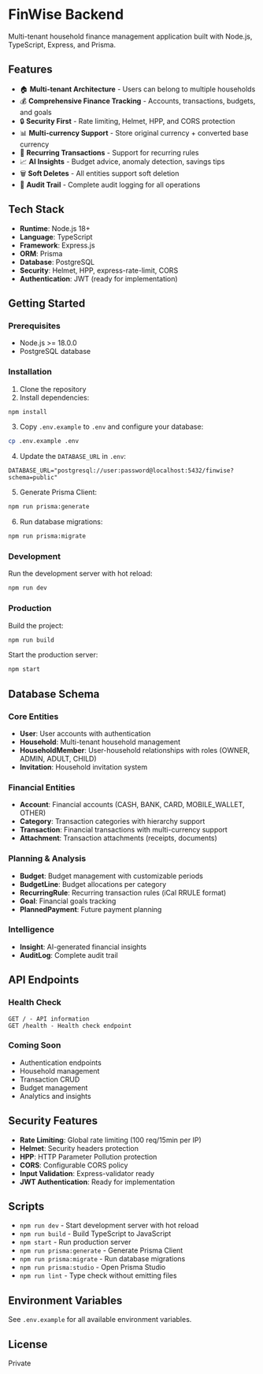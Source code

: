 # FinWise Backend

Multi-tenant household finance management application built with Node.js, TypeScript, Express, and Prisma.

## Features

- 🏠 **Multi-tenant Architecture** - Users can belong to multiple households
- 💰 **Comprehensive Finance Tracking** - Accounts, transactions, budgets, and goals
- 🔒 **Security First** - Rate limiting, Helmet, HPP, and CORS protection
- 📊 **Multi-currency Support** - Store original currency + converted base currency
- 🔄 **Recurring Transactions** - Support for recurring rules
- 📈 **AI Insights** - Budget advice, anomaly detection, savings tips
- 🗑️ **Soft Deletes** - All entities support soft deletion
- 📝 **Audit Trail** - Complete audit logging for all operations

## Tech Stack

- **Runtime**: Node.js 18+
- **Language**: TypeScript
- **Framework**: Express.js
- **ORM**: Prisma
- **Database**: PostgreSQL
- **Security**: Helmet, HPP, express-rate-limit, CORS
- **Authentication**: JWT (ready for implementation)

## Getting Started

### Prerequisites

- Node.js >= 18.0.0
- PostgreSQL database

### Installation

1. Clone the repository
2. Install dependencies:
```bash
npm install
```

3. Copy `.env.example` to `.env` and configure your database:
```bash
cp .env.example .env
```

4. Update the `DATABASE_URL` in `.env`:
```env
DATABASE_URL="postgresql://user:password@localhost:5432/finwise?schema=public"
```

5. Generate Prisma Client:
```bash
npm run prisma:generate
```

6. Run database migrations:
```bash
npm run prisma:migrate
```

### Development

Run the development server with hot reload:
```bash
npm run dev
```

### Production

Build the project:
```bash
npm run build
```

Start the production server:
```bash
npm start
```

## Database Schema

### Core Entities

- **User**: User accounts with authentication
- **Household**: Multi-tenant household management
- **HouseholdMember**: User-household relationships with roles (OWNER, ADMIN, ADULT, CHILD)
- **Invitation**: Household invitation system

### Financial Entities

- **Account**: Financial accounts (CASH, BANK, CARD, MOBILE_WALLET, OTHER)
- **Category**: Transaction categories with hierarchy support
- **Transaction**: Financial transactions with multi-currency support
- **Attachment**: Transaction attachments (receipts, documents)

### Planning & Analysis

- **Budget**: Budget management with customizable periods
- **BudgetLine**: Budget allocations per category
- **RecurringRule**: Recurring transaction rules (iCal RRULE format)
- **Goal**: Financial goals tracking
- **PlannedPayment**: Future payment planning

### Intelligence

- **Insight**: AI-generated financial insights
- **AuditLog**: Complete audit trail

## API Endpoints

### Health Check
```
GET / - API information
GET /health - Health check endpoint
```

### Coming Soon
- Authentication endpoints
- Household management
- Transaction CRUD
- Budget management
- Analytics and insights

## Security Features

- **Rate Limiting**: Global rate limiting (100 req/15min per IP)
- **Helmet**: Security headers protection
- **HPP**: HTTP Parameter Pollution protection
- **CORS**: Configurable CORS policy
- **Input Validation**: Express-validator ready
- **JWT Authentication**: Ready for implementation

## Scripts

- `npm run dev` - Start development server with hot reload
- `npm run build` - Build TypeScript to JavaScript
- `npm start` - Run production server
- `npm run prisma:generate` - Generate Prisma Client
- `npm run prisma:migrate` - Run database migrations
- `npm run prisma:studio` - Open Prisma Studio
- `npm run lint` - Type check without emitting files

## Environment Variables

See `.env.example` for all available environment variables.

## License

Private
